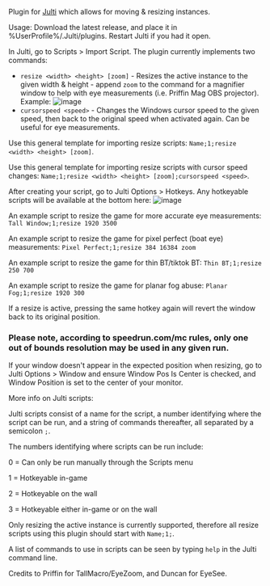 Plugin for [Julti](https://github.com/duncanruns/julti) which allows for moving & resizing instances.

Usage:
Download the latest release, and place it in %UserProfile%/.Julti/plugins. Restart Julti if you had it open.

In Julti, go to Scripts > Import Script. The plugin currently implements two commands:

- `resize <width> <height> [zoom]` - Resizes the active instance to the given width & height - append `zoom` to the command for a magnifier window to help with eye measurements (i.e. Priffin Mag OBS projector). Example:
![image](https://github.com/draconix6/Julti-MoveResizePlugin/assets/30545768/0f8d03e7-0303-4fc0-8a7a-44166bd0c18e)
- `cursorspeed <speed>` - Changes the Windows cursor speed to the given speed, then back to the original speed when activated again. Can be useful for eye measurements.


Use this general template for importing resize scripts: `Name;1;resize <width> <height> [zoom]`.

Use this general template for importing resize scripts with cursor speed changes: `Name;1;resize <width> <height> [zoom];cursorspeed <speed>`.

After creating your script, go to Julti Options > Hotkeys. Any hotkeyable scripts will be available at the bottom here:
![image](https://github.com/draconix6/Julti-MoveResizePlugin/assets/30545768/cdc5a5c1-51f6-48f2-894a-212fb4a75c64)

An example script to resize the game for more accurate eye measurements: `Tall Window;1;resize 1920 3500`

An example script to resize the game for pixel perfect (boat eye) measurements: `Pixel Perfect;1;resize 384 16384 zoom`

An example script to resize the game for thin BT/tiktok BT: `Thin BT;1;resize 250 700`

An example script to resize the game for planar fog abuse: `Planar Fog;1;resize 1920 300`

If a resize is active, pressing the same hotkey again will revert the window back to its original position.

### Please note, according to speedrun.com/mc rules, only one out of bounds resolution may be used in any given run.

If your window doesn't appear in the expected position when resizing, go to Julti Options > Window and ensure Window Pos Is Center is checked, and Window Position is set to the center of your monitor.

More info on Julti scripts:

Julti scripts consist of a name for the script, a number identifying where the script can be run, and a string of commands thereafter, all separated by a semicolon `;`.

The numbers identifying where scripts can be run include:

0 = Can only be run manually through the Scripts menu

1 = Hotkeyable in-game

2 = Hotkeyable on the wall

3 = Hotkeyable either in-game or on the wall

Only resizing the active instance is currently supported, therefore all resize scripts using this plugin should start with `Name;1;`.


A list of commands to use in scripts can be seen by typing `help` in the Julti command line.

Credits to Priffin for TallMacro/EyeZoom, and Duncan for EyeSee.
